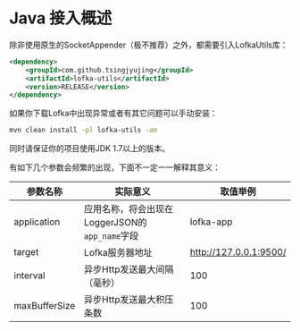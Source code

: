 # Java 接入概述

除非使用原生的SocketAppender（极不推荐）之外，都需要引入LofkaUtils库：

```xml
<dependency>
    <groupId>com.github.tsingjyujing</groupId>
    <artifactId>lofka-utils</artifactId>
    <version>RELEASE</version>
</dependency>
```

如果你下载Lofka中出现异常或者有其它问题可以手动安装：

```bash
mvn clean install -pl lofka-utils -am
```

同时请保证你的项目使用JDK 1.7以上的版本。

有如下几个参数会频繁的出现，下面不一定一一解释其意义：

|参数名称|实际意义|取值举例|
|-|-|-|
|application   |应用名称，将会出现在LoggerJSON的`app_name`字段   |lofka-app   |
|target   |Lofka服务器地址   |http://127.0.0.1:9500/ |
|interval   |异步Http发送最大间隔（毫秒）   |100   |
|maxBufferSize   |异步Http发送最大积压条数   |100   |
